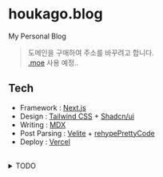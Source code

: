 # houkago.blog

My Personal Blog

> 도메인을 구매하여 주소를 바꾸려고 합니다.  
> [.moe](https://get.moe/) 사용 예정..

## Tech
- Framework : [Next.js](https://nextjs.org/docs/app/getting-started)
- Design : [Tailwind CSS](https://tailwindcss.com/docs/installation) + [Shadcn/ui](https://ui.shadcn.com/docs)
- Writing : [MDX](https://mdxjs.com/)
- Post Parsing : [Velite](https://velite.js.org/guide/quick-start) + [rehypePrettyCode](https://velite.js.org/guide/code-highlighting) 
- Deploy : [Vercel](https://vercel.com/home)

<br>

<details>
<summary>TODO</summary>

- [x] 내비게이션 생성
- [x] 모바일 내비게이션 생성
- [x] 블로그 페이지 생성  
- [x] 프로젝트 페이지 생성  
- [x] 테스트 포스트 작성  
- [x] favicon 설정  
- [x] 폰트 설정  
- [x] 블로그 메인 컬러 설정  
- [x] 메인 페이지 수정  
- [ ] 포스트 작성  
- [x] 알고리즘 문제 페이지 생성  
- [ ] 알고리즘 문제 포스트 템플릿 생성   
- [ ] 백엔드를 활용할 프로젝트 구상  
</details>
